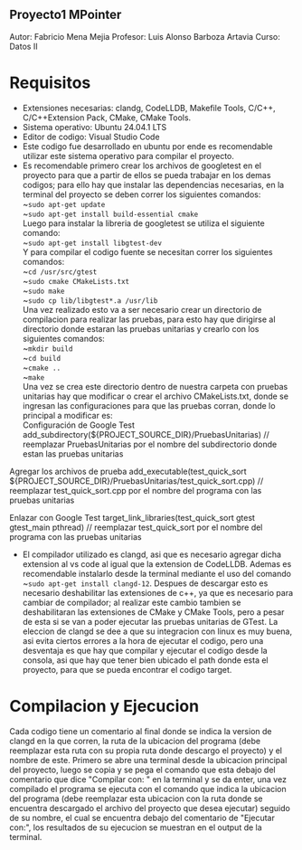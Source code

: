 ## Proyecto1 MPointer

Autor: Fabricio Mena Mejia
Profesor: Luis Alonso Barboza Artavia
Curso: Datos II



# Requisitos
* Extensiones necesarias: clandg, CodeLLDB, Makefile Tools, C/C++, C/C++Extension Pack, CMake, CMake Tools.
* Sistema operativo: Ubuntu 24.04.1 LTS
* Editor de codigo: Visual Studio Code
* Este codigo fue desarrollado en ubuntu por ende es recomendable utilizar este sistema operativo para compilar el proyecto.
* Es recomendable primero crear los archivos de googletest en el proyecto para que a partir de ellos se pueda trabajar en los demas codigos; para ello hay que instalar
las dependencias necesarias, en la terminal del proyecto se deben correr los siguientes comandos:  
~`sudo apt-get update`  
~`sudo apt-get install build-essential cmake`  
Luego para instalar la libreria de googletest se utiliza el siguiente comando:  
~`sudo apt-get install libgtest-dev`  
Y para compilar el codigo fuente se necesitan correr los siguientes comandos:  
~`cd /usr/src/gtest`  
~`sudo cmake CMakeLists.txt`  
~`sudo make`  
~`sudo cp lib/libgtest*.a /usr/lib`  
Una vez realizado esto va a ser necesario crear un directorio de compilacion para realizar las pruebas, para esto hay que dirigirse al directorio donde estaran las pruebas unitarias y crearlo con los siguientes comandos:  
~`mkdir build`  
~`cd build`  
~`cmake ..`  
~`make`  
Una vez se crea este directorio dentro de nuestra carpeta con pruebas unitarias hay que modificar o crear el archivo CMakeLists.txt, donde se ingresan las configuraciones para que las pruebas corran, donde lo principal a modificar es:  
Configuración de Google Test
add_subdirectory(${PROJECT_SOURCE_DIR}/PruebasUnitarias) // reemplazar PruebasUnitarias por el nombre del subdirectorio donde estan las pruebas unitarias

Agregar los archivos de prueba
add_executable(test_quick_sort ${PROJECT_SOURCE_DIR}/PruebasUnitarias/test_quick_sort.cpp) // reemplazar test_quick_sort.cpp por el nombre del programa con las pruebas unitarias

Enlazar con Google Test
target_link_libraries(test_quick_sort gtest gtest_main pthread) // reemplazar test_quick_sort por el nombre del programa con las pruebas unitarias

* El compilador utilizado es clangd, asi que es necesario agregar dicha extension al vs code al igual que la extension de CodeLLDB.
Ademas es recomendable instalarlo desde la terminal mediante el uso del comando ~`sudo apt-get install clangd-12`.
Despues de descargar esto es necesario deshabilitar las extensiones de c++, ya que es necesario para cambiar de compilador; al realizar este cambio
tambien se deshabilitaran las extensiones de CMake y CMake Tools, pero a pesar de esta si se van a poder ejecutar las pruebas unitarias de GTest.
La eleccion de clangd se dee a que su integracion con linux es muy buena, asi evita ciertos errores a la hora de ejecutar el codigo, pero una desventaja 
es que  hay que compilar y ejecutar el codigo desde la consola, asi que hay que tener bien ubicado el path donde esta el proyecto, para que se pueda 
encontrar el codigo target.

# Compilacion y Ejecucion
Cada codigo tiene un comentario al final donde se indica la version de clangd en la que corren, la ruta de la ubicacion del programa (debe reemplazar esta ruta con su propia ruta donde descargo el proyecto) y el nombre de este.
Primero se abre una terminal desde la ubicacion principal del proyecto, luego se copia y se pega el comando que esta debajo del comentario que dice 
"Compilar con: " en la terminal y se da enter, una vez compilado el programa se ejecuta con el comando que indica la ubicacion del programa (debe reemplazar esta ubicacion con la ruta donde se encuentra descargado el archivo del proyecto que desea ejecutar) seguido de su nombre, el cual se encuentra debajo del comentario de "Ejecutar con:", los resultados de su ejecucion se muestran en el output de la terminal.
